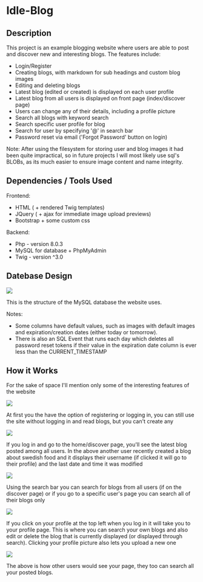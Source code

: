 # Idle-Blog
## Description

This project is an example blogging website where users are able to post and discover new and interesting blogs. The features include:
- Login/Register
- Creating blogs, with markdown for sub headings and custom blog images
- Editing and deleting blogs
- Latest blog (edited or created) is displayed on each user profile
- Latest blog from all users is displayed on front page (index/discover page)
- Users can change any of their details, including a profile picture
- Search all blogs with keyword search
- Search specific user profile for blog
- Search for user by specifying '@<username>' in search bar
- Password reset via email ('Forgot Password' button on login)

Note: After using the filesystem for storing user and blog images it had been quite impractical, so in future projects I will most likely use sql's BLOBs, as its much easier to ensure image content and name integrity.

## Dependencies / Tools Used

Frontend:
- HTML ( + rendered Twig templates)
- JQuery ( + ajax for immediate image upload previews)
- Bootstrap + some custom css

Backend:
- Php - version 8.0.3
- MySQL for database + PhpMyAdmin
- Twig - version ^3.0

## Datebase Design

![](/repo_imgs/dbdiagram.JPG)

This is the structure of the MySQL database the website uses. 

Notes:
- Some columns have default values, such as images with default images and expiration/creation dates (either today or tomorrow).
- There is also an SQL Event that runs each day which deletes all password reset tokens if their value in the expiration date column is ever less than the CURRENT_TIMESTAMP

## How it Works

For the sake of space I'll mention only some of the interesting features of the website

![](/repo_imgs/register.JPG)

At first you the have the option of registering or logging in, you can still use the site without logging in and read blogs, but you can't create any

![](/repo_imgs/discover.JPG)

If you log in and go to the home/discover page, you'll see the latest blog posted among all users. In the above another user recently created a blog about swedish food and it displays their username (if clicked it will go to their profile) and the last date and time it was modified

![](/repo_imgs/search.JPG)

Using the search bar you can search for blogs from all users (if on the discover page) or if you go to a specific user's page you can search all of their blogs only

![](/repo_imgs/profile_personal.JPG)

If you click on your profile at the top left when you log in it will take you to your profile page. This is where you can search your own blogs and also edit or delete the blog that is currently displayed (or displayed through search). Clicking your profile picture also lets you upload a new one

![](/repo_imgs/profile_other.JPG)

The above is how other users would see your page, they too can search all your posted blogs.
